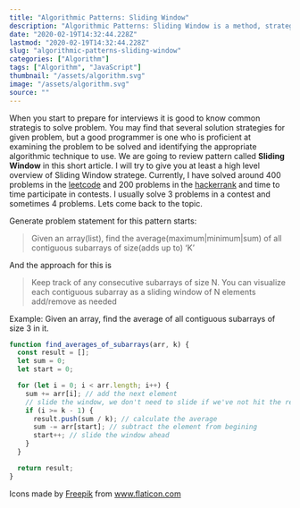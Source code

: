 ```yaml
---
title: "Algorithmic Patterns: Sliding Window"
description: "Algorithmic Patterns: Sliding Window is a method, strategy, or technique of solving a problem"
date: "2020-02-19T14:32:44.228Z"
lastmod: "2020-02-19T14:32:44.228Z"
slug: "algorithmic-patterns-sliding-window"
categories: ["Algorithm"]
tags: ["Algorithm", "JavaScript"]
thumbnail: "/assets/algorithm.svg"
image: "/assets/algorithm.svg"
source: ""
---
```



When you start to prepare for interviews it is good to know common strategis to solve problem. You may find that several
solution strategies for given problem, but a good programmer is one who is proficient at examining the problem to be solved and identifying the appropriate algorithmic technique to use.
We are going to review pattern called **Sliding Window** in this short article. I will try to give you at least a high level overview of Sliding Window stratege. 
Currently, I have solved around 400 problems in the [leetcode](https://leetcode.com) and 200 problems in the [hackerrank](https://hackerrank.com) and time to time participate in contests. I usually solve 3 problems in a contest and sometimes 4 problems. Lets come back to the topic.

Generate problem statement for this pattern starts:

> Given an array(list), find the average(maximum|minimum|sum) of all contiguous subarrays of size(adds up to) ‘K’


And the approach for this is

> Keep track of any consecutive subarrays of size N. You can visualize each contiguous subarray as a sliding window of N elements add/remove as needed

Example: Given an array, find the average of all contiguous subarrays of size 3 in it.

```JavaScript
function find_averages_of_subarrays(arr, k) {
  const result = [];
  let sum = 0;
  let start = 0;

  for (let i = 0; i < arr.length; i++) {
    sum += arr[i]; // add the next element
    // slide the window, we don't need to slide if we've not hit the required window size of 'k'
    if (i >= k - 1) {
      result.push(sum / k); // calculate the average
      sum -= arr[start]; // subtract the element from begining
      start++; // slide the window ahead
    }
  }

  return result;
}
```




Icons made by <a href="https://www.flaticon.com/authors/freepik" title="Freepik">Freepik</a> from <a href="https://www.flaticon.com/" title="Flaticon"> www.flaticon.com</a>